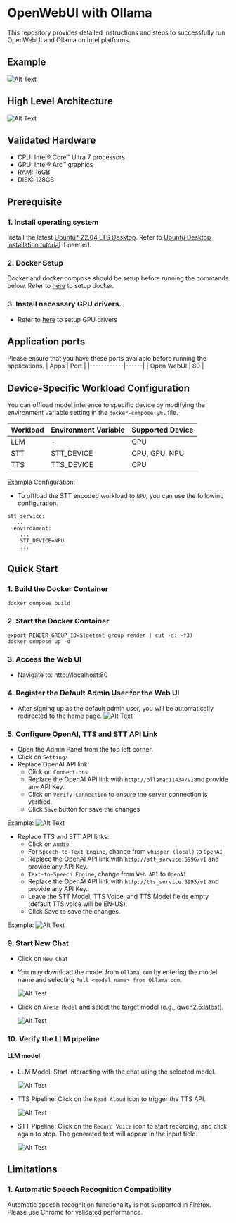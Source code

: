 # OpenWebUI with Ollama
This repository provides detailed instructions and steps to successfully run OpenWebUI and Ollama on Intel platforms.

## Example
![Alt Text](./assets/example.gif)

## High Level Architecture
![Alt Text](./assets/openwebui-ollama-architecture-diagram.png)

## Validated Hardware
* CPU: Intel® Core™ Ultra 7 processors
* GPU: Intel® Arc™ graphics
* RAM: 16GB
* DISK: 128GB

## Prerequisite
### 1. Install operating system
Install the latest [Ubuntu* 22.04 LTS Desktop](https://releases.ubuntu.com/jammy/). Refer to [Ubuntu Desktop installation tutorial](https://ubuntu.com/tutorials/install-ubuntu-desktop#1-overview) if needed.

### 2. Docker Setup
Docker and docker compose should be setup before running the commands below. Refer to [here](https://docs.docker.com/engine/install/) to setup docker.

### 3. Install necessary GPU drivers.
   - Refer to [here](../../../gpu/arc/dg2/README.md) to setup GPU drivers

## Application ports
Please ensure that you have these ports available before running the applications.
| Apps       | Port |
|------------|------|
| Open WebUI |  80  |

## Device-Specific Workload Configuration
You can offload model inference to specific device by modifying the environment variable setting in the `docker-compose.yml` file.

| Workload             | Environment Variable |Supported Device         | 
|----------------------|----------------------|-------------------------|
| LLM                  |            -         | GPU                     |
| STT                  | STT_DEVICE           | CPU, GPU, NPU           | 
| TTS                  | TTS_DEVICE           | CPU                     |

Example Configuration:

* To offload the STT encoded workload to `NPU`, you can use the following configuration.

```
stt_service:
  ...
  environment:
    ...
    STT_DEVICE=NPU
    ...
```


## Quick Start
### 1. Build the Docker Container
```
docker compose build
```

### 2. Start the Docker Container
```
export RENDER_GROUP_ID=$(getent group render | cut -d: -f3)
docker compose up -d
```

### 3. Access the Web UI
* Navigate to: http://localhost:80

### 4. Register the Default Admin User for the Web UI
* After signing up as the default admin user, you will be automatically redirected to the home page.
![Alt Text](./assets/signup.png)

### 5. Configure OpenAI, TTS and STT API Link
* Open the Admin Panel from the top left corner.
* Click on `Settings`
* Replace OpenAI API link:
    * Click on `Connections`
    * Replace the OpenAI API link with `http://ollama:11434/v1`and provide any API Key.
    * Click on `Verify Connection` to ensure the server connection is verified.
    * Click `Save` button for save the changes

Example:
![Alt Text](./assets/connection-settings.png)

* Replace TTS and STT API links:
    * Click on `Audio`
    * For `Speech-to-Text Engine`, change from `whisper (local)` to `OpenAI`
    * Replace the OpenAI API link with `http://stt_service:5996/v1` and provide any API Key.
    * `Text-to-Speech Engine`, change from `Web API` to `OpenAI`
    * Replace the OpenAI API link with `http://tts_service:5995/v1` and provide any API Key.
    * Leave the STT Model, TTS Voice, and TTS Model fields empty (default TTS voice will be EN-US).
    * Click Save to save the changes.

Example:
![Alt Text](./assets/audio-config.png)


### 9. Start New Chat
* Click on `New Chat`
* You may download the model from `Ollama.com` by entering the model name and selecting `Pull <model_name> from Ollama.com`.

    ![Alt Test](./assets/download-model.png)
* Click on `Arena Model` and select the target model (e.g., qwen2.5:latest).

    ![Alt Test](./assets/new-chat.png)

### 10. Verify the LLM pipeline
#### LLM model
* LLM Model: Start interacting with the chat using the selected model.

    ![Alt Test](./assets/llm-interaction.gif)
* TTS Pipeline: Click on the `Read Aloud` icon to trigger the TTS API.

    ![Alt Test](./assets/tts-icon.png)
* STT Pipeline: Click on the `Record Voice` icon to start recording, and click again to stop. The generated text will appear in the input field.

    ![Alt Test](./assets/stt-example.gif)

## Limitations
### 1. Automatic Speech Recognition Compatibility
Automatic speech recognition functionality is not supported in Firefox. Please use Chrome for validated performance.
